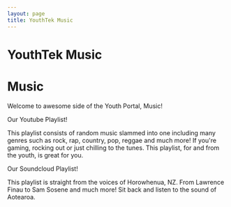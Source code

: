 ```yaml
---
layout: page
title: YouthTek Music
---
```


# YouthTek Music

<h1> Music </h1>

<p> Welcome to awesome side of the Youth Portal, Music! </p>

<div class="youtube-music">
Our Youtube Playlist!

This playlist consists of random music slammed into one including many genres such as rock, rap, country, pop, reggae and much more! If you're gaming, rocking out or just chilling to the tunes. This playlist, for and from the youth, is great for you. 
</div>
<div class="soundcloud-music">
Our Soundcloud Playlist!

This playlist is straight from the voices of Horowhenua, NZ. From Lawrence Finau to Sam Sosene and much more! Sit back and listen to the sound of Aotearoa.
</div>